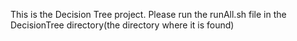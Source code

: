 This is the Decision Tree project. 
Please run the runAll.sh file in the DecisionTree directory(the directory where it is found)